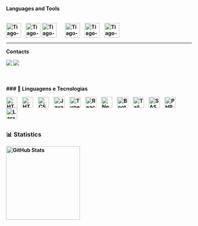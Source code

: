 <link rel="stylesheet" type='text/css' href="https://cdn.jsdelivr.net/gh/devicons/devicon@latest/devicon.min.css" />
          
<b>Languages and Tools<b>

<div style="display: inline_block"><br>          

<img align="center" alt="Tiago-Csharp" height="40" width="40" src="https://cdn.jsdelivr.net/gh/devicons/devicon@latest/icons/csharp/csharp-plain.svg" style="margin-right: 10px;">
<img align="center" alt="Tiago-SQL"  height="40" width="40" src="https://cdn.jsdelivr.net/gh/devicons/devicon@latest/icons/microsoftsqlserver/microsoftsqlserver-plain-wordmark.svg">
<img align="center" alt="Tiago-Js"  height="40" width="40" src="https://cdn.jsdelivr.net/gh/devicons/devicon@latest/icons/javascript/javascript-original.svg" style="margin-right: 20px;">
<img align="center" alt="Tiago-NodeJs"  height="40" width="40" src="https://cdn.jsdelivr.net/gh/devicons/devicon@latest/icons/nodejs/nodejs-plain-wordmark.svg" style="margin-right: 10px;">
<img align="center" alt="Tiago-HTML"  height="40" width="40" src="https://cdn.jsdelivr.net/gh/devicons/devicon@latest/icons/html5/html5-plain-wordmark.svg" style="margin-right: 10px;">
<img align="center" alt="Tiago-CSS"  height="40" width="40" src="https://cdn.jsdelivr.net/gh/devicons/devicon@latest/icons/css3/css3-original-wordmark.svg" style="margin-right: 10px;">  



  
</div>
 <hr>

 <b>Contacts<b>
<div> 
   <a href="[https://www.linkedin.com/in/tiagofdias/](LinkedIn - Tiago)" target="_blank"><img src="https://img.shields.io/badge/-LinkedIn-%230077B5?style=for-the-badge&logo=linkedin&logoColor=white" target="_blank"></a> 
  <a href = "mailto:tiagodias.cl@gmail.com"><img src="https://img.shields.io/badge/-Gmail-%23333?style=for-the-badge&logo=gmail&logoColor=white" target="_blank"></a>
</div>

<br>

<br/>
<br/>
### 🤖 Linguagens e Tecnologias


<img 
align="left" 
    alt="HTML"
    title="HTML" 
    width="30px" 
    style="padding-right: 10px;" 
 src="https://cdn.jsdelivr.net/gh/devicons/devicon@latest/icons/csharp/csharp-original.svg" />
          

<img 
    align="left" 
    alt="HTML"
    title="HTML" 
    width="30px" 
    style="padding-right: 10px;" 
    src="https://cdn.jsdelivr.net/gh/devicons/devicon@latest/icons/html5/html5-original.svg" 
/>
<img 
    align="left" 
    alt="CSS" 
    title="CSS"
    width="30px" 
    style="padding-right: 10px;" 
    src="https://cdn.jsdelivr.net/gh/devicons/devicon@latest/icons/css3/css3-original.svg" 
/>
<img 
    align="left" 
    alt="JavaScript" 
    title="JavaScript"
    width="30px" 
    style="padding-right: 10px;" 
    src="https://cdn.jsdelivr.net/gh/devicons/devicon@latest/icons/javascript/javascript-original.svg" 
/>
<img 
    align="left" 
    alt="TypeScript"
    title="TypeScript" 
    width="30px" 
    style="padding-right: 10px;" 
    src="https://cdn.jsdelivr.net/gh/devicons/devicon@latest/icons/typescript/typescript-original.svg" 
/>
<img 
    align="left" 
    alt="React"
    title="React" 
    width="30px" 
    style="padding-right: 10px;" 
    src="https://cdn.jsdelivr.net/gh/devicons/devicon@latest/icons/react/react-original.svg" 
/>
<img 
    align="left" 
    alt="Next.js" 
    title="Next.js"
    width="30px" 
    style="padding-right: 10px;" 
    src="https://cdn.jsdelivr.net/gh/devicons/devicon@latest/icons/nextjs/nextjs-original.svg" 
/>
<img 
    align="left" 
    alt="Bootstrap"
    title="Bootstrap" 
    width="30px" 
    style="padding-right: 10px;" 
    src="https://cdn.jsdelivr.net/gh/devicons/devicon@latest/icons/bootstrap/bootstrap-original.svg" 
/>
<img 
    align="left" 
    alt="Tailwind" 
    title="Tailwind"
    width="30px" 
    style="padding-right: 10px;" 
    src="https://cdn.jsdelivr.net/gh/devicons/devicon@latest/icons/tailwindcss/tailwindcss-original.svg" 
/>
<img 
    align="left" 
    alt="SASS" 
    title="SASS"
    width="30px" 
    style="padding-right: 10px;" 
    src="https://cdn.jsdelivr.net/gh/devicons/devicon@latest/icons/sass/sass-original.svg" 
/>
<img 
    align="left" 
    alt="PHP" 
    title="PHP"
    width="30px" 
    style="padding-right: 10px;" 
    src="https://cdn.jsdelivr.net/gh/devicons/devicon@latest/icons/php/php-original.svg" 
/>
<img 
    align="left" 
    alt="Laravel" 
    title="Laravel"
    width="30px" 
    style="padding-right: 10px;" 
    src="https://cdn.jsdelivr.net/gh/devicons/devicon@latest/icons/laravel/laravel-original.svg" 
/>

<br/>
<br/>

<br/>
<br/>

### 📊 Statistics

<p>

<img 
      align="left" 
      alt="GitHub Stats" 
      height="200" 
      src="https://github-readme-stats.vercel.app/api/top-langs/?username=tiagofdias&theme=gotham&layout=compact&custom_title=Technologies&langs_count=5" 
  />

</p>

